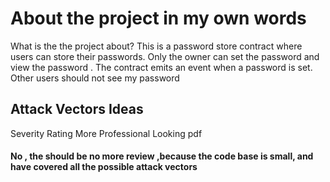 <!-- What is the code doing  -->
# About the project in my own words
What is the the project about?
This is a password store contract where users can store their passwords. Only the owner can set the password and view the password . The contract emits an event when a password is set.
Other users should not see my password



## Attack Vectors  Ideas

Severity Rating
More Professional Looking pdf

#### No , the should be no more review ,because the code base is small, and have covered all the possible attack vectors

<!-- The TeX Live web site (https://tug.org/texlive/) provides all updates
and corrections. TeX Live is a joint project of the TeX user groups
around the world; please consider supporting it by joining the group
best for you. The list of groups is available on the web
at https://tug.org/usergroups.html.

Add /usr/local/texlive/2024/texmf-dist/doc/man to MANPATH.
Add /usr/local/texlive/2024/texmf-dist/doc/info to INFOPATH.
Most importantly, add /usr/local/texlive/2024/bin/x86_64-linux
to your PATH for current and future sessions.

Logfile: /usr/local/texlive/2024/install-tl.log -->
 